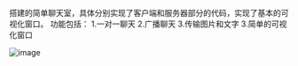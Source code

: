 搭建的简单聊天室，具体分别实现了客户端和服务器部分的代码，实现了基本的可视化窗口。
功能包括：
1.一对一聊天
2.广播聊天
3.传输图片和文字
3.简单的可视化窗口




![image](https://github.com/user-attachments/assets/1db38404-66f7-45d5-8780-e7f562184a09)
